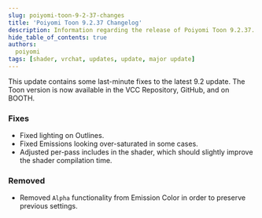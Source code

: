 ```yaml
---
slug: poiyomi-toon-9-2-37-changes
title: 'Poiyomi Toon 9.2.37 Changelog'
description: Information regarding the release of Poiyomi Toon 9.2.37.
hide_table_of_contents: true
authors:
  poiyomi
tags: [shader, vrchat, updates, update, major update]
---
```


This update contains some last-minute fixes to the latest 9.2 update. The Toon version is now available in the VCC Repository, GitHub, and on BOOTH.

### Fixes
- Fixed lighting on Outlines.
- Fixed Emissions looking over-saturated in some cases.
- Adjusted per-pass includes in the shader, which should slightly improve the shader compilation time.

### Removed
- Removed `Alpha` functionality from Emission Color in order to preserve previous settings.